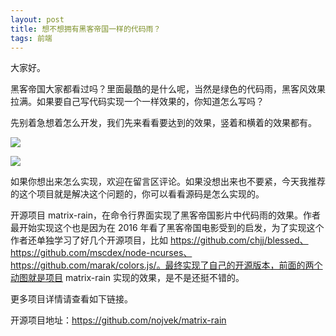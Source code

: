 ```yaml
---
layout: post
title: 想不想拥有黑客帝国一样的代码雨？
tags: 前端
---
```


大家好。

黑客帝国大家都看过吗？里面最酷的是什么呢，当然是绿色的代码雨，黑客风效果拉满。如果要自己写代码实现一个一样效果的，你知道怎么写吗？

先别着急想着怎么开发，我们先来看看要达到的效果，竖着和横着的效果都有。

![](https://7465-test-3c9b5e-1-1301419220.tcb.qcloud.la/images/rain_shu.gif)

![](https://7465-test-3c9b5e-1-1301419220.tcb.qcloud.la/images/rain_heng.gif)

如果你想出来怎么实现，欢迎在留言区评论。如果没想出来也不要紧，今天我推荐的这个项目就是解决这个问题的，你可以看看源码是怎么实现的。

开源项目 matrix-rain，在命令行界面实现了黑客帝国影片中代码雨的效果。作者最开始实现这个也是因为在 2016 年看了黑客帝国电影受到的启发，为了实现这个作者还单独学习了好几个开源项目，比如 https://github.com/chjj/blessed、https://github.com/mscdex/node-ncurses、https://github.com/marak/colors.js/。最终实现了自己的开源版本，前面的两个动图就是项目 matrix-rain 实现的效果，是不是还挺不错的。

更多项目详情请查看如下链接。

开源项目地址：https://github.com/nojvek/matrix-rain

